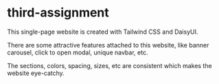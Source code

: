 # third-assignment

This single-page website is created with Tailwind CSS and DaisyUI.

There are some attractive features attached to this website, like banner carousel, click to open modal, unique navbar, etc.

The sections, colors, spacing, sizes, etc are consistent which makes the website eye-catchy.
